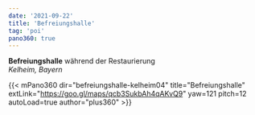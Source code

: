 ```yaml
---
date: '2021-09-22'
title: 'Befreiungshalle'
tag: 'poi'
pano360: true
---
```


**Befreiungshalle** während der Restaurierung  
*Kelheim, Bayern*

{{< mPano360
      dir="befreiungshalle-kelheim04"
      title="Befreiungshalle"
      extLink="https://goo.gl/maps/qcb3SukbAh4qAKvQ9"
      yaw=121
      pitch=12
      autoLoad=true
      author="plus360" >}}
